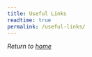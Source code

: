 ```yaml
---
title: Useful Links
readtime: true
permalink: /useful-links/
---
```



_Return to [home](https://ethankelly.github.io/index)_


